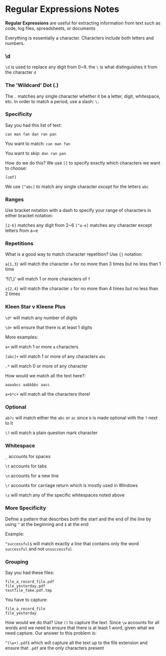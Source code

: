 # Regular Expressions Notes

**Regular Expressions** are useful for extracting information from text such as code, log files, spreadsheets, or documents

Everything is essentially a character. Characters include both letters and numbers. 

### \d
`\d` is used to replace any digit from 0~9. the `\` is what distinguishes it from the character `d`

### The 'Wildcard' Dot (.)
The `.` matches any single character whether it be a letter, digit, whitespace, etc. In order to match a period, use a slash: `\.`

### Specificity
Say you had this list of text:

`can man fan dan ran pan`

You want to match: `can man fan`

You want to skip: `dan ran pan`

How do we do this? We use `[]` to specify exactly which characters we want to choose:

`[cmf]`

We use `[^abc]` to match any single character *except* for the letters `abc`

### Ranges
Use bracket notation with a dash to specify your range of characters in either bracket notation:

`[2-6]` matches any digit from 2~6
`[^a-e]` matches any character except letters from a~e

### Repetitions
What is a good way to match character repetition? Use `{}` notation:

`a{1,3}` will match the character `a` for no more than 3 times but no less than 1 time

'f{1,}' will match 1 or more characters of `f`

`z{2,4}` will match the character `z` for no more than 4 times but no less than 2 times 

### Kleen Star v Kleene Plus
`\d*` will match any number of digits 

`\d+` will ensure that there is at least 1 digits

More examples:

`a+` will match 1 or more `a` characters

`[abc]+` will match 1 or more of any characters `abc`

`.*` will match 0 or more of any character

How would we match all the text here?:

`aaaabcc aabbbbc aacc`

`a+b*c+` will match all the characters there!

### Optional
`ab?c` will match either the `abc` or `ac` since `b` is made optional with the `?` next to it

`\?` will match a plain question mark character

### Whitespace
`_` accounts for spaces

`\t` accounts for tabs

`\n` accounts for a new line

`\r` accounts for carriage return which is mostly used in Windows

`\s` will match any of the specific whitespaces noted above

### More Specificity
Define a pattern that describes both the start and the end of the line by using `^` at the beginning and `$` at the end

Example:

`^successful$` will match exactly a line that contains only the word `successful` and not `unsuccessful`

### Grouping
Say you had these files:

```
file_a_record_file.pdf
file_yesterday.pdf
testfile_fake.pdf.tmp
```

You have to capture:

```
file_a_record_file
file_yesterday
```

How would we do that? Use `()` to capture the text. Since `\w` accounts for all words and we need to ensure that there is at least 1 word, given what we need capture. Our answer to this problem is:

`^(\w+).pdf$` which will capture all the text up to the file extension and ensure that `.pdf` are the only characters present

